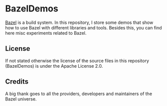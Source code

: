 # BazelDemos

[Bazel](https://bazel.build/) is a build system.
In this repository,
I store some demos that show how to use Bazel with different libraries and tools.
Besides this, 
you can find here misc experiments related to Bazel.

## License

If not stated otherwise the license of the source files in this repository (BazelDemos) is under the Apache License 2.0.

## Credits

A big thank goes to all the providers, developers and maintainers of the Bazel universe.
